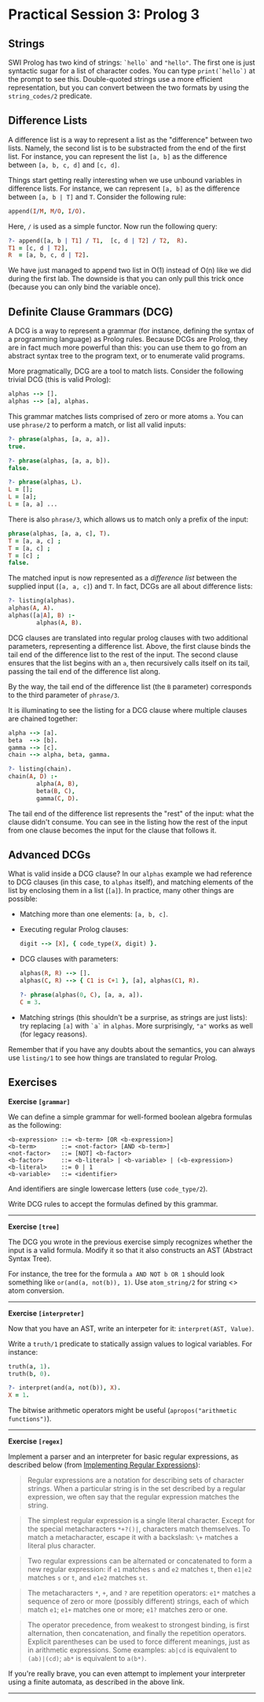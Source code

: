 # Practical Session 3: Prolog 3

<!------------------------------------------------------------------------------
Inject in page to display URLs for printing / PDF generation.

a:after { content:" (" attr(href) ") "; font-size:0.8em; font-weight:normal; }

------------------------------------------------------------------------------->

## Strings

SWI Prolog has two kind of strings: `` `hello` `` and `"hello"`. The first one
is just syntactic sugar for a list of character codes. You can type
``print(`hello`)`` at the prompt to see this. Double-quoted strings use a more
efficient representation, but you can convert between the two formats by using
the `string_codes/2` predicate.

<!----------------------------------------------------------------------------->
## Difference Lists

A difference list is a way to represent a list as the "difference" between two
lists. Namely, the second list is to be substracted from the end of the first
list. For instance, you can represent the list `[a, b]` as the difference
between `[a, b, c, d]` and `[c, d]`.

Things start getting really interesting when we use unbound variables in
difference lists. For instance, we can represent `[a, b]` as the difference
between `[a, b | T]` and `T`. Consider the following rule:

```prolog
append(I/M, M/O, I/O).
```

Here, `/` is used as a simple functor. Now run the following query:

```prolog
?- append([a, b | T1] / T1,  [c, d | T2] / T2,  R).
T1 = [c, d | T2],
R  = [a, b, c, d | T2].
```

We have just managed to append two list in O(1) instead of O(n) like we did
during the first lab. The downside is that you can only pull this trick once
(because you can only bind the variable once).

<!----------------------------------------------------------------------------->
## Definite Clause Grammars (DCG)

A DCG is a way to represent a grammar (for instance, defining the syntax of a
programming language) as Prolog rules. Because DCGs are Prolog, they are in fact
much more powerful than this: you can use them to go from an abstract syntax
tree to the program text, or to enumerate valid programs.

More pragmatically, DCG are a tool to match lists. Consider the following
trivial DCG (this is valid Prolog):

```prolog
alphas --> [].
alphas --> [a], alphas.
```

This grammar matches lists comprised of zero or more atoms `a`. You can use
`phrase/2` to perform a match, or list all valid inputs:

```prolog
?- phrase(alphas, [a, a, a]).
true.

?- phrase(alphas, [a, a, b]).
false.

?- phrase(alphas, L).
L = [];
L = [a];
L = [a, a] ...
```

There is also `phrase/3`, which allows us to match only a prefix of the input:

```prolog
phrase(alphas, [a, a, c], T).
T = [a, a, c] ;
T = [a, c] ;
T = [c] ;
false.
```

The matched input is now represented as a *difference list* between the supplied
input (`[a, a, c]`) and `T`. In fact, DCGs are all about difference lists: 

```prolog
?- listing(alphas).
alphas(A, A).
alphas([a|A], B) :-
        alphas(A, B).
```

DCG clauses are translated into regular prolog clauses with two additional
parameters, representing a difference list. Above, the first clause binds the
tail end of the difference list to the rest of the input. The second clause
ensures that the list begins with an `a`, then recursively calls itself on its
tail, passing the tail end of the difference list along.

By the way, the tail end of the difference list (the `B` parameter) corresponds
to the third parameter of `phrase/3`.

It is illuminating to see the listing for a DCG clause where multiple clauses
are chained together:

```prolog
alpha --> [a].
beta  --> [b].
gamma --> [c].
chain --> alpha, beta, gamma.

?- listing(chain).
chain(A, D) :-
        alpha(A, B),
        beta(B, C),
        gamma(C, D).
```

The tail end of the difference list represents the "rest" of the input: what the
clause didn't consume. You can see in the listing how the rest of the input from
one clause becomes the input for the clause that follows it.

<!----------------------------------------------------------------------------->
## Advanced DCGs

What is valid inside a DCG clause? In our `alphas` example we had reference to
DCG clauses (in this case, to `alphas` itself), and matching elements of the
list by enclosing them in a list (`[a]`). In practice, many other things are
possible:

- Matching more than one elements: `[a, b, c]`.

- Executing regular Prolog clauses:

  ```prolog
  digit --> [X], { code_type(X, digit) }.
  ```

- DCG clauses with parameters:

  ```prolog
  alphas(R, R) --> [].
  alphas(C, R) --> { C1 is C+1 }, [a], alphas(C1, R).
  
  ?- phrase(alphas(0, C), [a, a, a]).
  C = 3.
  ```
  
- Matching strings (this shouldn't be a surprise, as strings are just lists):
  try replacing `[a]` with `` `a` `` in `alphas`. More surprisingly, `"a"` works
  as well (for legacy reasons).

Remember that if you have any doubts about the semantics, you can always use
`listing/1` to see how things are translated to regular Prolog.

<!----------------------------------------------------------------------------->
## Exercises

**Exercise `[grammar]`**

We can define a simple grammar for well-formed boolean algebra formulas as the
following:
    

    <b-expression> ::= <b-term> [OR <b-expression>]
    <b-term>       ::= <not-factor> [AND <b-term>]
    <not-factor>   ::= [NOT] <b-factor>
    <b-factor>     ::= <b-literal> | <b-variable> | (<b-expression>)
    <b-literal>    ::= 0 | 1
    <b-variable>   ::= <identifier>

And identifiers are single lowercase letters (use `code_type/2`).
	
Write DCG rules to accept the formulas defined by this grammar.

---
**Exercise `[tree]`**

The DCG you wrote in the previous exercise simply recognizes whether the input
is a valid formula. Modify it so that it also constructs an AST (Abstract Syntax
Tree).

For instance, the tree for the formula `a AND NOT b OR 1` should look something
like `or(and(a, not(b)), 1)`. Use `atom_string/2` for string <> atom
conversion.

---
**Exercise `[interpreter]`**

Now that you have an AST, write an interpeter for it: `interpret(AST, Value)`.

Write a `truth/1` predicate to statically assign values to logical variables.
For instance:

```prolog
truth(a, 1).
truth(b, 0).

?- interpret(and(a, not(b)), X).
X = 1.
```

The bitwise arithmetic operators might be useful (`apropos("arithmetic
functions")`).

---
**Exercise `[regex]`**

Implement a parser and an interpreter for basic regular expressions, as
described below (from [Implementing Regular Expressions][regexp]):

[regexp]: https://swtch.com/~rsc/regexp/

> Regular expressions are a notation for describing sets of character strings.
> When a particular string is in the set described by a regular expression, we
> often say that the regular expression matches the string.

> The simplest regular expression is a single literal character. Except for the
> special metacharacters `*+?()|`, characters match themselves. To match a
> metacharacter, escape it with a backslash: `\+` matches a literal plus
> character.

> Two regular expressions can be alternated or concatenated to form a new
> regular expression: if `e1` matches `s` and `e2` matches `t`, then `e1|e2`
> matches `s` or `t`, and `e1e2` matches `st`.

> The metacharacters `*`, `+`, and `?` are repetition operators: `e1*` matches a
> sequence of zero or more (possibly different) strings, each of which match
> `e1`; `e1+` matches one or more; `e1?` matches zero or one.

> The operator precedence, from weakest to strongest binding, is first
> alternation, then concatenation, and finally the repetition operators.
> Explicit parentheses can be used to force different meanings, just as in
> arithmetic expressions. Some examples: `ab|cd` is equivalent to `(ab)|(cd)`;
> `ab*` is equivalent to `a(b*)`.

If you're really brave, you can even attempt to implement your interpreter using
a finite automata, as described in the above link.

---


